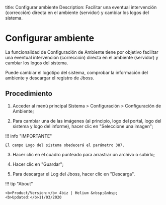title:  Configurar ambiente 
Description: Facilitar una eventual intervención (corrección) directa en el ambiente (servidor) y cambiar los logos del sistema.
# Configurar ambiente

La funcionalidad de Configuración de Ambiente tiene por objetivo facilitar 
una eventual intervención (corrección) directa en el ambiente (servidor) y 
cambiar los logos del sistema.

Puede cambiar el logotipo del sistema, comprobar la información del ambiente 
y descargar el registro de Jboss.

Procedimiento
-------------

1.  Acceder al menú principal Sistema \> Configuración \> Configuración de
    Ambiente;

2.  Para cambiar una de las imágenes (al principio, logo del portal, logo del
    sistema y logo del informe), hacer clic en "Seleccione una imagen";
    
!!! info "IMPORTANTE"   

    El campo Logo del sistema obedecerá el parámetro 387.

3.  Hacer clic en el cuadro punteado para arrastrar un archivo o subirlo;

4.  Hacer clic en "Guardar";

5.  Para descargar el Log del Jboss, hacer clic en "Descarga".

!!! tip "About"

    <b>Product/Version:</b> 4biz | Helium &nbsp;&nbsp;
    <b>Updated:</b>11/03/2020

